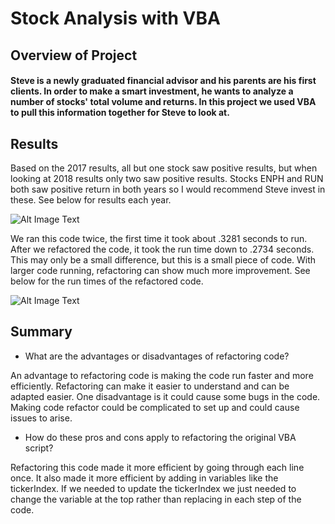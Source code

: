# Stock Analysis with VBA

## Overview of Project

#### Steve is a newly graduated financial advisor and his parents are his first clients. In order to make a smart investment, he wants to analyze a number of stocks' total volume and returns. In this project we used VBA to pull this information together for Steve to look at.   

## Results


Based on the 2017 results, all but one stock saw positive results, but when looking at 2018 results only two saw positive results. Stocks ENPH and RUN both saw positive return in both years so I would recommend Steve invest in these. See below for results each year. 

![Alt Image Text](https://github.com/mkback/stock-analysis/blob/main/Resources%20(Challenge1)/Theater_Outcomes_vs_Launch.png)

We ran this code twice, the first time it took about .3281 seconds to run. After we refactored the code, it took the run time down to .2734 seconds. This may only be a small difference, but this is a small piece of code. With larger code running, refactoring can show much more improvement. See below for the run times of the refactored code. 

![Alt Image Text](https://github.com/mkback/stock-analysis/blob/main/Resources%20(Challenge1)/Theater_Outcomes_vs_Launch.png)

## Summary

- What are the advantages or disadvantages of refactoring code?

An advantage to refactoring code is making the code run faster and more efficiently. Refactoring can make it easier to understand and can be adapted easier. One disadvantage is it could cause some bugs in the code. Making code refactor could be complicated to set up and could cause issues to arise.

- How do these pros and cons apply to refactoring the original VBA script?

Refactoring this code made it more efficient by going through each line once. It also made it more efficient by adding in variables like the tickerIndex. If we needed to update the tickerIndex we just needed to change the variable at the top rather than replacing in each step of the code.  
 
